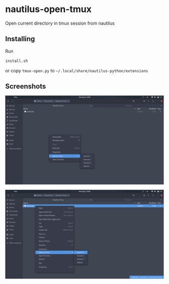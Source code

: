 # nautilus-open-tmux

Open current directory in tmux session from nautilus

## Installing

Run 

```bash
install.sh
```

or copy `tmux-open.py` to `~/.local/share/nautilus-python/extensions` 

## Screenshots

![alt text](screenshots/main.png "Open current folder in tmux")

![alt text](screenshots/subfolder.png "Open subfolder folder in tmux")



